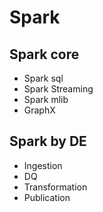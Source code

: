 # Spark

## Spark core
- Spark sql
- Spark Streaming
- Spark mlib
- GraphX

## Spark by DE
- Ingestion
- DQ
- Transformation
- Publication



